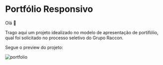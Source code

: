 # Portfólio Responsivo

Olá 👋

Trago aqui um projeto idealizado no modelo de apresentação de portifólio, qual foi solicitado no processo seletivo do Grupo Raccon.

Segue o preview do projeto: 

![portfolio](https://user-images.githubusercontent.com/89155684/133144184-0a383528-631c-4055-b7ac-073007deaba7.png)
